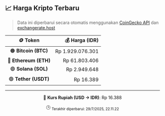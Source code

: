 

<!-- HARGA_KRIPTO -->
## 📈 Harga Kripto Terbaru

> Data ini diperbarui secara otomatis menggunakan [CoinGecko API](https://www.coingecko.com/) dan [exchangerate.host](https://exchangerate.host/)

<div align="center">

| 🪙 Token | 💰 Harga (IDR) |
|:------:|---------------:|
| 🟠 **Bitcoin (BTC)**   | Rp 1.929.076.301 |
| 🔵 **Ethereum (ETH)**  | Rp 61.803.406 |
| 🟣 **Solana (SOL)**    | Rp 2.949.648 |
| 🟢 **Tether (USDT)**   | Rp 16.389 |

---

💱 **Kurs Rupiah (USD → IDR)**: Rp 16.388

🕒 <sub>Terakhir diperbarui: 29/7/2025, 22.11.22</sub>

</div>
<!-- /HARGA_KRIPTO -->